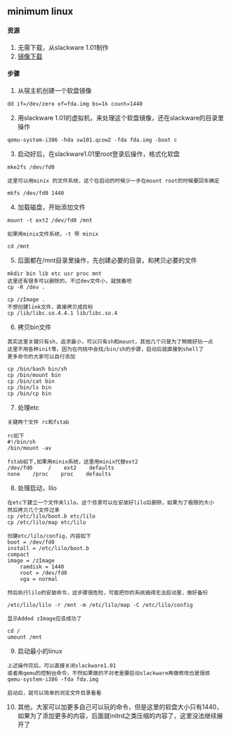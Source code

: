 ## minimum linux

#### 资源

1. 无需下载，从slackware 1.01制作
1. [镜像下载](fda.img.tar.bz2)

#### 步骤

1. 从宿主机创建一个软盘镜像
```
dd if=/dev/zero of=fda.img bs=1k count=1440
```

2. 用slackware 1.01的虚拟机，来处理这个软盘镜像，还在slackware的目录里操作
```
qemu-system-i386 -hda sw101.qcow2 -fda fda.img -boot c
```

3. 启动好后，在slackware1.01里root登录后操作，格式化软盘
```
mke2fs /dev/fd0

这里可以用minix 的文件系统，这个在启动的时候少一步在mount root的时候要回车确定

mkfs /dev/fd0 1440
```

4. 加载磁盘，开始添加文件
```
mount -t ext2 /dev/fd0 /mnt

如果用minix文件系统，-t 带 minix

cd /mnt
```

5. 后面都在/mnt目录里操作，先创建必要的目录，和拷贝必要的文件
```
mkdir bin lib etc usr proc mnt
这里还有很多可以删除的，不过dev文件小，就放着吧
cp -R /dev .

cp /zImage .
不想创建link文件，直接拷贝成目标
cp /lib/libc.so.4.4.1 lib/libc.so.4
```

6. 拷贝bin文件
```
其实这里关键只有sh，追求最小，可以只有sh和mount，其他几个只是为了稍微好玩一点
这里不用各种init等，因为在内核中会找/bin/sh的步骤，启动后就直接到shell了
更多命令的大家可以自行添加

cp /bin/bash bin/sh
cp /bin/mount bin
cp /bin/cat bin
cp /bin/ls bin
cp /bin/cp bin
```

7. 处理etc
```
关键两个文件 rc和fstab

rc如下
#!/bin/sh
/bin/mount -av

fstab如下,如果用minix系统，这里用minix代替ext2
/dev/fd0     /    ext2    defaults
none    /proc    proc    defaults

```

8. 处理启动，lilo
```
在etc下建立一个文件夹lilo，这个目录可以在安装好lilo后删除，如果为了极限的大小
然后拷贝几个文件过来
cp /etc/lilo/boot.b etc/lilo
cp /etc/lilo/map etc/lilo

创建etc/lilo/config，内容如下
boot = /dev/fd0
install = /etc/lilo/boot.b
compact
image = /zImage
    ramdisk = 1440
    root = /dev/fd0
    vga = normal

然后执行lilo的安装命令，这步骤很危险，可能把你的系统搞得无法启动里，做好备份

/etc/lilo/lilo -r /mnt -m /etc/lilo/map -C /etc/lilo/config

显示Added zImage应该成功了

cd /
umount /mnt

```

9. 启动最小的linux
```
上述操作完后，可以直接关闭slackware1.01
或者用qemu的控制台命令，不然如果做的不对老是要启动slackware再做修改也是很烦
qemu-system-i386 -fda fda.img

启动后，就可以简单的浏览文件目录看看
```

10. 其他，大家可以加更多自己可以玩的命令，但是这里的软盘大小只有1440，如果为了添加更多的内容，后面就initrd之类压缩的内容了，这里没法继续展开了

